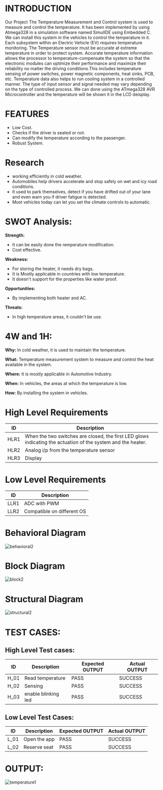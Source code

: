 # INTRODUCTION
Our Project The Temperature Measurement and Control system is used to measure and control the temperature. It has been implemented by using Atmega328 in a simulation software named SimulIDE using Embedded C. We can install this system in the vehicles to control the temperature in it. Each subsystem within an Electric Vehicle (EV) requires temperature monitoring. The Temperature sensor must be accurate at extreme temperature in order to protect system. Accurate temperature information allows the processor to temperature-compensate the system so that the electronic modules can optimize their performance and maximize their reliability no matter the driving conditions.This includes temperature sensing of power switches, power magnetic components, heat sinks, PCB, etc. Temperature data also helps to run cooling system in a controlled manner. The type of input sensor and signal needed may vary depending on the type of controlled process. We can done using the ATmega328 AVR Microcontroller and the temperature will be shown it in the LCD deisplay.

# FEATURES
- Low Cost.
- Checks if the driver is seated or not.
- Can modify the temperature according to the passenger.
- Robust System.

# Research
- working efficiently in cold weather.
- Automobiles help drivers accelerate and stop safely on wet and icy road conditions.
- It used to park themselves, detect if you have drifted out of your lane and even warn you if driver fatigue is detected.
-  Most vehicles today can let you set the climate controls to automatic.

# **SWOT Analysis:**

**Strength:**
- It can be  easily done the remperature modification.
- Cost effective.

**Weakness:**
- For storing the heater, it needs dry bags.
- It is Mostly applicable in countries with low temperature.
- It doesn't support for the properties like water proof.

**Opportunities:**
- By implementing both heater and AC.

**Threats:**
- In high temperature areas, it couldn't be use.

# **4W and 1H:**

**Why:**
In cold weather, it is used to maintain the temperature.

**What:**
Temperature measurement system to measure and control the heat available in the system.

**Where:**
It is mostly applicable in Automotive Industry.

**When:**
In vehicles, the areas at which the temperature is low.

**How:**
By installing the system in vehicles.

# High Level Requirements
| ID | Description | 
|----| ------------| 
|HLR1  | When the two switches are closed, the first LED glows indicating the actuation of the system and the heater. | 
|HLR2  | Analog i/p from the temperature sensor | 
|HLR3  | Display |		

# Low Level Requirements

| ID | Description |
|-------|------|
| LLR1 | ADC with PWM| 
| LLR2 | Compatible on different OS |

# Behavioral Diagram 
![behavioral2](https://user-images.githubusercontent.com/101514904/164967223-861e4b5e-5e77-4b1a-ba54-881c5d0e2e1f.png)

# Block Diagram
![block2](https://user-images.githubusercontent.com/101514904/164967278-66b46e68-9428-414a-a90e-ad94bc8e3028.png)

# Structural Diagram
![structural2](https://user-images.githubusercontent.com/101514904/164967310-1865b360-c6b2-4fba-92c2-0a0b825d081d.png)

# **TEST CASES:**

## High Level Test cases:
| ID    | Description                             | Expected OUTPUT | Actual OUTPUT |
|-------|-----------------------------------------| ------------ | ---------- |
| H_01  |Read temperature                         |PASS       |SUCCESS     | 
| H_02  |Sensing                                  |PASS        |SUCCESS     | 
| H_03  |enable blinking led                      |PASS        |SUCCESS     | 


## Low Level Test Cases:
| ID    | Description           | Expected OUTPUT | Actual OUTPUT | 
|-------|-----------------------| ------------ | -----------| 
| L_01  |Open the app           | PASS       |SUCCESS      | 
| L_02  |Reserve seat           | PASS       |SUCCESS     |

# **OUTPUT:**
![temperature1](https://user-images.githubusercontent.com/101514904/164967458-bc5439b5-159d-478b-8348-c916ad1c966a.png)
